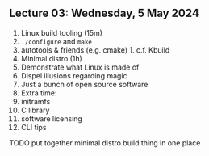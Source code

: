 ## Lecture 03: Wednesday, 5 May 2024

1. Linux build tooling (15m)
  1. `./configure` and `make`
  1. autotools & friends (e.g. cmake)
    1. c.f. Kbuild
1. Minimal distro (1h)
  1. Demonstrate what Linux is made of
  1. Dispel illusions regarding magic
  1. Just a bunch of open source software
1. Extra time:
  1. initramfs
  1. C library
  1. software licensing
  1. CLI tips

TODO put together minimal distro build thing in one place
